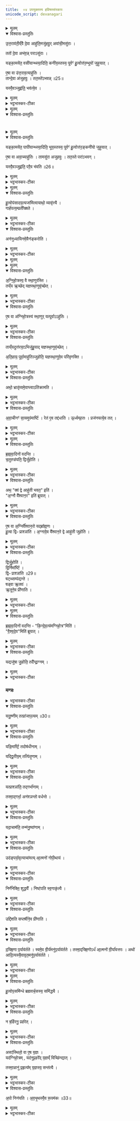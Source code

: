 ```yaml
---
title:  ०४ उपयुक्तस्य हविषस्संस्कारः
unicode_script: devanagari
---
```




<details><summary>मूलम्</summary>

उ॒त्त॒राव॑ती॒व्ँवै दे॒वा आहु॑ति॒मजु॑हवुः ।
अवा॑ची॒मसु॑राः ।
ततो॑ दे॒वा अभ॑वन् ।
पराऽसु॑राः ।
यङ्का॒मये॑त॒ वसी॑यान्थ्स्या॒दिति॑ ।
कनी॑य॒स्तस्य॒ पूर्वꣳ॑ हु॒त्वा ।
उत्त॑र॒म्भूयो॑ जुहुयात् ।
ए॒षा वा उ॑त्त॒राव॒त्याहु॑तिः ।
तान्दे॒वा अ॑जुहवुः ।
तत॒स्ते॑ऽभवन्न् ॥25॥  
यस्यै॒वञ्जुह्व॑ति ।
भव॑त्ये॒व ।
</details>

<details open><summary>विश्वास-प्रस्तुतिः</summary>

उ॒त्त॒राव॑ती॒व्ँवै दे॒वा आहु॑ति॒मजु॑हवु॒र् अवा॑ची॒मसु॑राः ।  

ततो॑ दे॒वा अभ॑व॒न्न् पराऽसु॑राः ।  

यङ्का॒मये॑त॒ वसी॑यान्थ्स्या॒दिति॒ कनी॑य॒स्तस्य॒ पूर्वꣳ॑ हु॒त्वोत्त॑र॒म्भूयो॑ जुहुयात् ।

ए॒षा वा उ॑त्त॒राव॒त्याहु॑तिः ।  
तान्दे॒वा अ॑जुहवुः । तत॒स्ते॑ऽभवन्न् ॥25॥  

यस्यै॒वञ्जुह्व॑ति॒॒॒॒॒॒॒॒॒॒ भव॑त्ये॒व ।
</details>

<details><summary>मूलम्</summary>

उ॒त्त॒राव॑ती॒व्ँवै दे॒वा आहु॑ति॒मजु॑हवु॒र् अवा॑ची॒मसु॑राः ।  

ततो॑ दे॒वा अभ॑व॒न्न् पराऽसु॑राः ।  

यङ्का॒मये॑त॒ वसी॑यान्थ्स्या॒दिति॒ कनी॑य॒स्तस्य॒ पूर्वꣳ॑ हु॒त्वोत्त॑र॒म्भूयो॑ जुहुयात् ।

ए॒षा वा उ॑त्त॒राव॒त्याहु॑तिः ।  
तान्दे॒वा अ॑जुहवुः । तत॒स्ते॑ऽभवन्न् ॥25॥  

यस्यै॒वञ्जुह्व॑ति॒॒॒॒॒॒॒॒॒॒ भव॑त्ये॒व ।
</details>

<details><summary>भट्टभास्कर-टीका</summary>

1 उत्तरावतीमित्यादि ॥ उत्तरं भूयः बहुलं भूयस्तया प्रशस्तं वा यस्यामाहुत्यां सा उत्तरावती । भूम्नि प्रशंसायां वा मतुप्, 'अन्येषामपि दृश्यते' इति दीर्घत्वम् ।
अवागञ्चतीत्यवाची, पूर्वस्मादुत्तरमवाचीनमल्पं यस्यां साऽवाची तां अवाचीनाम् ।
</details>


<details><summary>मूलम्</summary>

यङ्का॒मये॑त॒ पापी॑यान्थ्स्या॒दिति॑ ।
भूय॒स्तस्य॒ पूर्वꣳ॑ हु॒त्वा ।
उत्त॑र॒ङ्कनी॑यो जुहुयात् ।
ए॒षा वा अवा॒च्याहु॑तिः ।
तामसु॑रा अजुहवुः ।
तत॒स्ते परा॑ऽभवन् ।
यस्यै॒वञ्जुह्व॑ति ।
परै॒व भ॑वति ॥26॥
</details>

<details open><summary>विश्वास-प्रस्तुतिः</summary>


#
</details>

<details><summary>मूलम्</summary>


#
</details>

<details open><summary>विश्वास-प्रस्तुतिः</summary>

यङ्का॒मये॑त॒ पापी॑यान्थ्स्या॒दिति॒ भूय॒स्तस्य॒ पूर्वꣳ॑ हु॒त्वोत्त॑र॒ङ्कनी॑यो जुहुयात् ।

ए॒षा वा अवा॒च्याहु॑तिः ।
तामसु॑रा अजुहवुः ।
तत॒स्ते परा॑ऽभवन् ।

यस्यै॒वञ्जुह्व॑ति॒ परै॒व भ॑वति ॥26॥  
</details>

<details><summary>मूलम्</summary>

यङ्का॒मये॑त॒ पापी॑यान्थ्स्या॒दिति॒ भूय॒स्तस्य॒ पूर्वꣳ॑ हु॒त्वोत्त॑र॒ङ्कनी॑यो जुहुयात् ।

ए॒षा वा अवा॒च्याहु॑तिः ।
तामसु॑रा अजुहवुः ।
तत॒स्ते परा॑ऽभवन् ।

यस्यै॒वञ्जुह्व॑ति॒ परै॒व भ॑वति ॥26॥  
</details>

<details><summary>भट्टभास्कर-टीका</summary>

इदानीमाहुतिद्वयस्य स्वरूपं स्वयमेव दर्शयति - यमित्यादि । वसीयान् वसुमत्तरः कनीयः अल्पतरं 'युवाल्पयोः कनन्यतरस्याम्' । भूयो बहुतरं बहुलतरं 'बहोर्लोपो भू च बहोः' । पापीयान् पापतरः वसुहीनः ।
</details>


<details><summary>मूलम्</summary>

हु॒त्वोप॑सादय॒त्यजा॑मित्वाय ।
अथो॒ व्यावृ॑त्त्यै ।
</details>

<details open><summary>विश्वास-प्रस्तुतिः</summary>

हु॒त्वोप॑सादय॒त्यजा॑मित्वायाथो॒ व्यावृ॑त्त्यै ।  
गार्ह॑पत्य॒म्प्रती᳚ख्षते ।
</details>

<details><summary>मूलम्</summary>

हु॒त्वोप॑सादय॒त्यजा॑मित्वायाथो॒ व्यावृ॑त्त्यै ।  
गार्ह॑पत्य॒म्प्रती᳚ख्षते ।
</details>

<details><summary>भट्टभास्कर-टीका</summary>

2 हुत्वेति ॥ सकृद्धुत्वा मध्ये उपसादयति, अजामित्वाय अनालस्याय, अव्यवधानेन ह्यनुष्ठानमालस्यं जनयेत् । अपिच व्यावृत्त्यर्प चाहुत्योरेकाहुतित्वं मा विज्ञायेतेति
</details>

<details open><summary>विश्वास-प्रस्तुतिः</summary>

अन॑नुध्यायिनमे॒वैन॑ङ्करोति ।
</details>

<details><summary>मूलम्</summary>

अन॑नुध्यायिनमे॒वैन॑ङ्करोति ।
</details>

<details><summary>भट्टभास्कर-टीका</summary>

3 अननुध्यायिनमिति ॥ निकर्षेऽनुशब्दः । अन्यत्र होमात् क्रुद्धो यजमानं निकृष्टमनुध्यायति, प्रतीक्षणेन शान्तोऽनुध्यायी न भवति गार्हपत्यः
</details>


<details><summary>मूलम्</summary>

अ॒ग्नि॒हो॒त्रस्य॒ वै स्था॒णुर॑स्ति ।  
</details>


<details><summary>मूलम्</summary>

तय्ँय ऋ॒च्छेत् ।  
य॒ज्ञ॒स्था॒णुमृ॑च्छेत् ।


ए॒ष वा अ॑ग्निहो॒त्रस्य॑ स्था॒णुः ।
यत्पूर्वाऽऽहु॑तिः ।

ताय्ँयदुत्त॑रया॒ऽभिजु॑हु॒यात् ॥27॥  
य॒ज्ञ॒स्था॒णुमृ॑च्छेत् ।

अ॒ति॒हाय॒ पूर्वा॒माहु॑तिञ्जुहोति ।
य॒ज्ञ॒स्था॒णुमे॒व परि॑वृणक्ति ।
</details>

<details open><summary>विश्वास-प्रस्तुतिः</summary>

अ॒ग्नि॒हो॒त्रस्य॒ वै स्था॒णुर॑स्ति ।  
तय्ँय ऋ॒च्छेद् यज्ञस्था॒णुमृ॑च्छेत् ।  
</details>

<details><summary>मूलम्</summary>

अ॒ग्नि॒हो॒त्रस्य॒ वै स्था॒णुर॑स्ति ।  
तय्ँय ऋ॒च्छेद् यज्ञस्था॒णुमृ॑च्छेत् ।  
</details>

<details><summary>भट्टभास्कर-टीका</summary>

4 अग्निहोत्रस्य वा इत्यादि ॥ स्थाणुः स्थितिहेतुः स्तम्भः अग्निहोत्रस्य, यश्च स्थाणुरस्ति, यद्वा - तद्धार्यते, तं य ऋच्छेत् प्राप्नुयात् तेन निरुद्धं स्यात् यज्ञस्यैव स्थाणुमृच्छेत् यज्ञनिरोधमेव प्राप्नुयात् ततःपरं यज्ञ एव नास्तीति । प्रतिबन्धवचनेन षष्ठीसमासः ।
</details>

<details open><summary>विश्वास-प्रस्तुतिः</summary>

ए॒ष वा अ॑ग्निहो॒त्रस्य॑ स्था॒णुर् यत्पूर्वाऽऽहु॑तिः ।  
</details>

<details><summary>मूलम्</summary>

ए॒ष वा अ॑ग्निहो॒त्रस्य॑ स्था॒णुर् यत्पूर्वाऽऽहु॑तिः ।  
</details>

<details><summary>भट्टभास्कर-टीका</summary>

पूर्वाऽऽहुतिरग्निहोत्रस्य स्थाणुस्थानीया, तामुत्तरया आहुत्या यद्यभिजुहोति होमेनाभिक्रामयेत् यज्ञप्रतिबन्धं प्राप्नुयात् ।
</details>

<details open><summary>विश्वास-प्रस्तुतिः</summary>

ताय्ँयदुत्त॑रया॒ऽभिजु॑हु॒याद् यज्ञस्था॒णुमृ॑च्छेत् ।  

अ॒ति॒हाय॒ पूर्वा॒माहु॑तिञ्जुहोति॒ यज्ञस्था॒णुमे॒व परि॑वृणक्ति ।
</details>

<details><summary>मूलम्</summary>

ताय्ँयदुत्त॑रया॒ऽभिजु॑हु॒याद् यज्ञस्था॒णुमृ॑च्छेत् ।  

अ॒ति॒हाय॒ पूर्वा॒माहु॑तिञ्जुहोति॒ यज्ञस्था॒णुमे॒व परि॑वृणक्ति ।
</details>

<details><summary>भट्टभास्कर-टीका</summary>

तस्मात्पूर्वाहुतिमतिहाय अतिक्रम्य अन्यत्रावकाशे उत्तरामाहुतिं जुहोति यज्ञस्थाणुमेव परिवृणक्ति परिवर्जयति ।
</details>

<details open><summary>विश्वास-प्रस्तुतिः</summary>

अथो॒ भ्रातृ॑व्यमे॒वाप्त्वाऽति॑क्रामति ।
</details>

<details><summary>मूलम्</summary>

अथो॒ भ्रातृ॑व्यमे॒वाप्त्वाऽति॑क्रामति ।
</details>

<details><summary>भट्टभास्कर-टीका</summary>

अपिच भ्रातृव्यमाप्त्वा यथा लोके कश्चिच्छत्रुमतिक्रम्य गच्छति तथेवेदम् ॥
</details>

<details open><summary>विश्वास-प्रस्तुतिः</summary>

अ॒वा॒चीनꣳ॑ सा॒यमुप॑मार्ष्टि ।
रेत॑ ए॒व तद्द॑धाति ।
ऊ॒र्ध्वम्प्रा॒तः ।
प्रज॑नयत्ये॒व तत् ।
</details>

<details><summary>मूलम्</summary>

अ॒वा॒चीनꣳ॑ सा॒यमुप॑मार्ष्टि ।
रेत॑ ए॒व तद्द॑धाति ।
ऊ॒र्ध्वम्प्रा॒तः ।
प्रज॑नयत्ये॒व तत् ।
</details>

<details><summary>भट्टभास्कर-टीका</summary>

5 अवाचीनमित्यादि ॥ बिलान्तादारभ्य उन्मार्ष्टि निषिक्तस्य रेतसः जननस्थानीयं तत् ।
</details>


<details><summary>मूलम्</summary>

ब्र॒ह्म॒वा॒दिनो॑ वदन्ति ।
च॒तुरुन्न॑यति ॥28॥  
द्विर्जु॑होति ।
अथ॒ क्व॑ द्वे आहु॑ती भवत॒ इति॑ ।
अ॒ग्नौ वै᳚श्वान॒र इति॑ ब्रूयात् ।
ए॒ष वा अ॒ग्निर्वै᳚श्वान॒रः ।
यद्ब्रा᳚ह्म॒णः ।
हु॒त्वा द्विᳶ प्राश्ञा॑ति ।
अ॒ग्नावे॒व वै᳚श्वान॒रे द्वे आहु॑ती जुहोति ।
</details>

<details open><summary>विश्वास-प्रस्तुतिः</summary>

ब्र॒ह्म॒वा॒दिनो॑ वदन्ति ।  
च॒तुरुन्न॑यति॒ द्विर्जु॑होति ।  
</details>

<details><summary>मूलम्</summary>

ब्र॒ह्म॒वा॒दिनो॑ वदन्ति ।  
च॒तुरुन्न॑यति॒ द्विर्जु॑होति ।  
</details>

<details><summary>भट्टभास्कर-टीका</summary>

6 ब्रह्मवादिन इत्यादि ॥ उन्नयनस्याहुत्यर्थत्वात् प्रत्युन्नयनमाहुतिभिर्भाव्यमिति चतुश्चोन्नीयते द्विस्तु हूयतेऽस्मिन्नग्नौ ।
</details>

<details open><summary>विश्वास-प्रस्तुतिः</summary>

अथ॒ "क्व॑ द्वे आहु॑ती भवत॒" इति॑ ।  
"अ॒ग्नौ वै᳚श्वान॒र" इति॑ ब्रूयात् ।
</details>

<details><summary>मूलम्</summary>

अथ॒ "क्व॑ द्वे आहु॑ती भवत॒" इति॑ ।  
"अ॒ग्नौ वै᳚श्वान॒र" इति॑ ब्रूयात् ।
</details>

<details><summary>भट्टभास्कर-टीका</summary>

अथेतरे द्वे आहुती क्व अग्नौ भवत इति ब्रह्मवादिनः पर्यनुयोगमाहुः । तेभ्योऽग्नो वैश्वानर इत्युत्तरम् ।
</details>

<details open><summary>विश्वास-प्रस्तुतिः</summary>

ए॒ष वा अ॒ग्निर्वै᳚श्वान॒रो यद्ब्रा᳚ह्म॒णः ।  
हु॒त्वा द्विᳶ प्राश्ञा॑ति ।
अ॒ग्नावे॒व वै᳚श्वान॒रे द्वे आहु॑ती जुहोति ।
</details>

<details><summary>मूलम्</summary>

ए॒ष वा अ॒ग्निर्वै᳚श्वान॒रो यद्ब्रा᳚ह्म॒णः ।  
हु॒त्वा द्विᳶ प्राश्ञा॑ति ।
अ॒ग्नावे॒व वै᳚श्वान॒रे द्वे आहु॑ती जुहोति ।
</details>

<details><summary>भट्टभास्कर-टीका</summary>

एष वा इत्यादि । प्राशनविधिर्गतः । न हि प्रतिपत्तिरुन्नयनं प्रयोजयतीत्यभिप्रायेण द्वेद्वे आहुती जुहेतीत्युक्तम् ।
</details>

<details open><summary>विश्वास-प्रस्तुतिः</summary>

द्विर्जु॒होति॑ ।  
द्विर्निमा᳚र्ष्टि ।  
द्विᳶ प्राश्ञा॑ति ॥29॥    
षट्थ्सम्प॑द्यन्ते ।  
षड्वा ऋ॒तवः॑ ।  
ऋ॒तूने॒व प्री॑णाति ।  
</details>

<details><summary>मूलम्</summary>

द्विर्जु॒होति॑ ।  
द्विर्निमा᳚र्ष्टि ।  
द्विᳶ प्राश्ञा॑ति ॥29॥    
षट्थ्सम्प॑द्यन्ते ।  
षड्वा ऋ॒तवः॑ ।  
ऋ॒तूने॒व प्री॑णाति ।  
</details>

<details><summary>भट्टभास्कर-टीका</summary>

द्विर्जुहोतीत्यादि । गतम्
</details>


<details><summary>मूलम्</summary>

ब्र॒ह्म॒वा॒दिनो॑ वदन्ति ।
कि॒न्दे॒व॒त्य॑मग्निहो॒त्रमिति॑ ।
वै॒श्व॒दे॒वमिति॑ ब्रूयात् ।

यद्यजु॑षा जु॒होति॑ ।
तदै᳚न्द्रा॒ग्नम् ।
यत्तू॒ष्णीम् ।
तत्प्रा॑जाप॒त्यम् ॥30॥  
यन्नि॒मार्ष्टि॑ ।
तदोष॑धीनाम् ।
यद्द्वि॒तीय᳚म् ।
तत्पि॑तृ॒णाम् ।
यत्प्राश्ञा॑ति ।
तद्गर्भा॑णाम् ।
तस्मा॒द्गर्भा॒ अन॑श्ञन्तो वर्धन्ते ।
यदा॒चाम॑ति ।
तन्म॑नु॒ष्या॑णाम् ।
उद॑ङ्पर्या॒वृत्याचा॑मति ॥31॥  
आ॒त्मनो॑ गोपी॒थाय॑ ।
निर्णे॑नेक्ति॒ शुद्ध्यै᳚ ।
निष्ट॑पति स्व॒गाकृ॑त्यै ।
उद्दि॑शति ।
स॒प्त॒र्षीने॒व प्री॑णाति ।
</details>

<details open><summary>विश्वास-प्रस्तुतिः</summary>

ब्र॒ह्म॒वा॒दिनो॑ वदन्ति - "कि॒न्दे॒व॒त्य॑मग्निहो॒त्र"मिति॑ ।  
"वै॒श्व॒दे॒व"मिति॑ ब्रूयात् ।
</details>

<details><summary>मूलम्</summary>

ब्र॒ह्म॒वा॒दिनो॑ वदन्ति - "कि॒न्दे॒व॒त्य॑मग्निहो॒त्र"मिति॑ ।  
"वै॒श्व॒दे॒व"मिति॑ ब्रूयात् ।
</details>

<details><summary>भट्टभास्कर-टीका</summary>

7 ब्रह्मवादिनो वदन्ति किंदेवत्यमित्यादि ॥ वैश्वदेवमित्युत्तरं ब्रूयात् ।
</details>

<details open><summary>विश्वास-प्रस्तुतिः</summary>

यद्यजु॑षा जु॒होति॒ तदै᳚न्द्रा॒ग्नम् ।
</details>

<details><summary>मूलम्</summary>

यद्यजु॑षा जु॒होति॒ तदै᳚न्द्रा॒ग्नम् ।
</details>

<details><summary>भट्टभास्कर-टीका</summary>

वैश्वदेवत्वं प्रतिपाद्यमित्याह - यद्यजुषस्योदि ।
</details>

### मन्त्रः
<details><summary>भट्टभास्कर-टीका</summary>

ऐन्द्राग्नमिति । इन्द्रः ईश्वरत्वादाहुत्याः ।
</details>

<details open><summary>विश्वास-प्रस्तुतिः</summary>

यत्तू॒ष्णीम् तत्प्रा॑जाप॒त्यम् ॥30॥  
</details>

<details><summary>मूलम्</summary>

यत्तू॒ष्णीम् तत्प्रा॑जाप॒त्यम् ॥30॥  
</details>

<details><summary>भट्टभास्कर-टीका</summary>

प्राजापत्यमिति । अनिरुक्तरूपत्वात्, ओषधीनामिति ।
</details>

<details open><summary>विश्वास-प्रस्तुतिः</summary>

यन्नि॒मार्ष्टि॒ तदोष॑धीनाम् ।

यद्द्वि॒तीय॒म् तत्पि॑तृ॒णाम् ।
</details>

<details><summary>मूलम्</summary>

यन्नि॒मार्ष्टि॒ तदोष॑धीनाम् ।

यद्द्वि॒तीय॒म् तत्पि॑तृ॒णाम् ।
</details>

<details><summary>भट्टभास्कर-टीका</summary>

मार्जनयोरोषधिदेवतात्वं मन्त्रलिङ्गात् ।
</details>

<details open><summary>विश्वास-प्रस्तुतिः</summary>

यत्प्राश्ञा॑ति॒ तद्गर्भा॑णाम् ।

तस्मा॒द्गर्भा॒ अन॑श्ञन्तो वर्धन्ते ।
</details>

<details><summary>मूलम्</summary>

यत्प्राश्ञा॑ति॒ तद्गर्भा॑णाम् ।

तस्मा॒द्गर्भा॒ अन॑श्ञन्तो वर्धन्ते ।
</details>

<details><summary>भट्टभास्कर-टीका</summary>

गर्भाणामिति । तेनाप्यायिता गर्भा अनश्नन्तः अभुञ्जाना वर्धन्त इति ।
</details>

<details open><summary>विश्वास-प्रस्तुतिः</summary>

यदा॒चाम॑ति॒ तन्म॑नु॒ष्या॑णाम् ।
</details>

<details><summary>मूलम्</summary>

यदा॒चाम॑ति॒ तन्म॑नु॒ष्या॑णाम् ।
</details>

<details><summary>भट्टभास्कर-टीका</summary>

मनुष्याणामिति । पानीयप्रियत्वात्तेषाम् ।
</details>

<details open><summary>विश्वास-प्रस्तुतिः</summary>

उद॑ङ्पर्या॒वृत्याचा॑मत्य् आ॒त्मनो॑ गोपी॒थाय॑ ।
</details>

<details><summary>मूलम्</summary>

उद॑ङ्पर्या॒वृत्याचा॑मत्य् आ॒त्मनो॑ गोपी॒थाय॑ ।
</details>

<details><summary>भट्टभास्कर-टीका</summary>

उदङ्ङित्यादि । गतम् । आत्मनो रक्षणार्थम् ।
</details>

<details open><summary>विश्वास-प्रस्तुतिः</summary>

निर्णे॑नेक्ति॒ शुद्ध्यै᳚ ।
निष्ट॑पति स्व॒गाकृ॑त्यै ।
</details>

<details><summary>मूलम्</summary>

निर्णे॑नेक्ति॒ शुद्ध्यै᳚ ।
निष्ट॑पति स्व॒गाकृ॑त्यै ।
</details>

<details><summary>भट्टभास्कर-टीका</summary>

निर्णेजनं स्रुचश्शोधनम् । निष्टपनं तस्या अग्नौ तापनम् । स्वगाकरणं कर्मसमापनम् । आत्मगामि फलं तदेति ।
</details>

<details open><summary>विश्वास-प्रस्तुतिः</summary>

उद्दि॑शति सप्तर्षीने॒व प्री॑णाति ।
</details>

<details><summary>मूलम्</summary>

उद्दि॑शति सप्तर्षीने॒व प्री॑णाति ।
</details>

<details><summary>भट्टभास्कर-टीका</summary>

उद्दिशतीति । 'सप्तर्षिभ्यस्त्वा' इति स्रुचा उद्दिशति सप्तर्षींस्तेन तर्पयति ।
</details>

<details open><summary>विश्वास-प्रस्तुतिः</summary>

द॒ख्षि॒णा प॒र्याव॑र्तते ।
स्वमे॒व वी॒र्य॑मनु॑प॒र्याव॑र्तते ।
तस्मा॒द्दख्षि॒णोऽर्ध॑ आ॒त्मनो॑ वी॒र्या॑वत्तरः ।
अथो॑ आदि॒त्यस्यै॒वावृत॒मनु॑प॒र्याव॑र्तते ।
</details>

<details><summary>मूलम्</summary>

द॒ख्षि॒णा प॒र्याव॑र्तते ।
स्वमे॒व वी॒र्य॑मनु॑प॒र्याव॑र्तते ।
तस्मा॒द्दख्षि॒णोऽर्ध॑ आ॒त्मनो॑ वी॒र्या॑वत्तरः ।
अथो॑ आदि॒त्यस्यै॒वावृत॒मनु॑प॒र्याव॑र्तते ।
</details>

<details><summary>भट्टभास्कर-टीका</summary>

दक्षिणेत्यादि । व्याख्यातम्
</details>


<details><summary>मूलम्</summary>

हु॒त्वोप॒समि॑न्धे ॥32॥  
ब्र॒ह्म॒व॒र्च॒सस्य॒ समि॑द्ध्यै ।
न ब॒र्हिरनु॒ प्रह॑रेत् ।
असꣵ॑स्थितो॒ वा ए॒ष य॒ज्ञः ।
यद॑ग्निहो॒त्रम् ।
यद॑नुप्र॒हरे᳚त् ।
य॒ज्ञव्ँ विच्छि॑न्द्यात् ।
तस्मा॒न्नानु॑ प्र॒हृत्य᳚म् ।
य॒ज्ञस्य॒ सन्त॑त्यै ।
</details>

<details open><summary>विश्वास-प्रस्तुतिः</summary>

हु॒त्वोप॒समि॑न्धे ब्रह्मवर्च॒सस्य॒ समि॑द्ध्यै ।   
</details>

<details><summary>मूलम्</summary>

हु॒त्वोप॒समि॑न्धे ब्रह्मवर्च॒सस्य॒ समि॑द्ध्यै ।   
</details>

<details><summary>भट्टभास्कर-टीका</summary>

8 हुत्वेति ॥ होमानन्तरं पुनः अग्निं ज्वलयति ब्रह्मवचसस्य संदीपनाय भाति ।
</details>

<details open><summary>विश्वास-प्रस्तुतिः</summary>

न ब॒र्हिरनु॒ प्रह॑रेत् ।
</details>

<details><summary>मूलम्</summary>

न ब॒र्हिरनु॒ प्रह॑रेत् ।
</details>

<details><summary>भट्टभास्कर-टीका</summary>

न बर्हिरित्यादि । बर्हिः परिस्तरणम् ।
</details>

<details open><summary>विश्वास-प्रस्तुतिः</summary>

असꣵ॑स्थितो॒ वा ए॒ष य॒ज्ञः ।   
यद॑ग्निहो॒त्रम् , यद॑नुप्र॒हरे᳚द् य॒ज्ञव्ँ विच्छि॑न्द्यात् ।  

तस्मा॒न्नानु॑ प्र॒हृत्य᳚म् य॒ज्ञस्य॒ सन्त॑त्यै ।
</details>

<details><summary>मूलम्</summary>

असꣵ॑स्थितो॒ वा ए॒ष य॒ज्ञः ।   
यद॑ग्निहो॒त्रम् , यद॑नुप्र॒हरे᳚द् य॒ज्ञव्ँ विच्छि॑न्द्यात् ।  

तस्मा॒न्नानु॑ प्र॒हृत्य᳚म् य॒ज्ञस्य॒ सन्त॑त्यै ।
</details>

<details><summary>भट्टभास्कर-टीका</summary>

असंस्थित इत्यादि । यावज्जीववचनात् । दर्शपूर्णमासयोस्तु वचनात्प्रहरणं न्यायसाम्येऽपि ।
</details>

<details open><summary>विश्वास-प्रस्तुतिः</summary>

अ॒पो निन॑यति ।
अ॒व॒भृ॒थस्यै॒व रू॒पम॑कः ॥33॥  
</details>

<details><summary>मूलम्</summary>

अ॒पो निन॑यति ।
अ॒व॒भृ॒थस्यै॒व रू॒पम॑कः ॥33॥  
</details>

<details><summary>भट्टभास्कर-टीका</summary>

अपो निनयतीत्यादि । अग्निहोत्रस्थालीप्रक्षालनैरपो निनयति, अवभृथस्यैवेदं रूपं करोतीति । पूर्ववल्ल्ट्लिटोरन्यतरः


इति तैत्तिरीयब्राह्मणे द्वितीयाष्टके प्रथमप्रपाठके चतुर्थोऽनुवाकः ॥  

</details>

